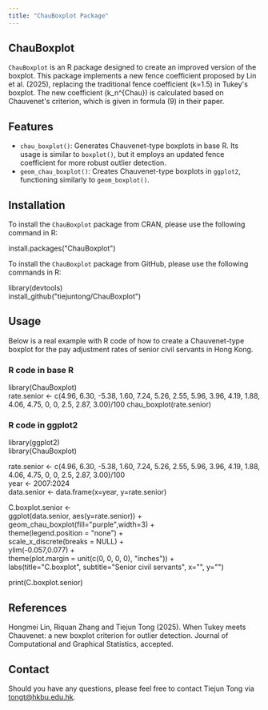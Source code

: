 ```yaml
---
title: "ChauBoxplot Package"
---
```


## ChauBoxplot

`ChauBoxplot` is an R package designed to create an improved version of the boxplot. This package implements a new fence coefficient proposed by Lin et al. (2025), replacing the traditional fence coefficient \(k=1.5\) in Tukey's boxplot. The new coefficient \(k_n^{Chau}\) is calculated based on Chauvenet's criterion, which is given in formula (9) in their paper.

## Features

- `chau_boxplot()`: Generates Chauvenet-type boxplots in base R. Its usage is similar to `boxplot()`, but it employs an updated fence coefficient for more robust outlier detection.
- `geom_chau_boxplot()`: Creates Chauvenet-type boxplots in `ggplot2`, functioning similarly to `geom_boxplot()`.

## Installation

To install the `ChauBoxplot` package from CRAN, please use the following command in R:

install.packages("ChauBoxplot")

To install the `ChauBoxplot` package from GitHub, please use the following commands in R:

library(devtools)  
install_github("tiejuntong/ChauBoxplot")

## Usage

Below is a real example with R code of how to create a Chauvenet-type boxplot for the pay adjustment rates of senior civil servants in Hong Kong. 

### R code in base R
library(ChauBoxplot)  
rate.senior <- c(4.96, 6.30, -5.38, 1.60, 7.24, 5.26, 2.55, 5.96, 3.96, 4.19, 1.88, 4.06, 4.75, 0, 0, 2.5, 2.87, 3.00)/100
chau_boxplot(rate.senior)  

### R code in ggplot2
library(ggplot2)  
library(ChauBoxplot)

rate.senior <- c(4.96, 6.30, -5.38, 1.60, 7.24, 5.26, 2.55, 5.96, 3.96, 4.19, 1.88, 4.06, 4.75, 0, 0, 2.5, 2.87, 3.00)/100  
year <- 2007:2024  
data.senior <- data.frame(x=year, y=rate.senior)  

C.boxplot.senior <-   
  ggplot(data.senior, aes(y=rate.senior)) +  
  geom_chau_boxplot(fill="purple",width=3) +  
  theme(legend.position = "none") +  
  scale_x_discrete(breaks = NULL) +  
  ylim(-0.057,0.077) +  
  theme(plot.margin = unit(c(0, 0, 0, 0), "inches")) +  
  labs(title="C.boxplot", subtitle="Senior civil servants", x="", y="")  

print(C.boxplot.senior)

## References

Hongmei Lin, Riquan Zhang and Tiejun Tong (2025). When Tukey meets Chauvenet: a new boxplot criterion for outlier detection. Journal of Computational and Graphical Statistics, accepted.

## Contact

Should you have any questions, please feel free to contact Tiejun Tong via [tongt@hkbu.edu.hk](mailto:tongt@hkbu.edu.hk).  


